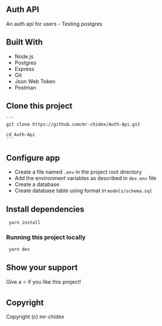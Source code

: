 ## Auth API

An auth api for users - Testing postgres

## Built With

- Node.js
- Postgres
- Express
- Git
- Json Web Token
- Postman

## Clone this project

    ```
    git clone https://github.com/mr-chidex/Auth-Api.git

    cd Auth-Api
    ```

## Configure app

- Create a file named `.env` in the project root directory
- Add the environment variables as described in `dev.env` file
- Create a database
- Create database table using format in `models/schema.sql`

## Install dependencies

```
 yarn install
```

### Running this project locally

```
 yarn dev
```

## Show your support

Give a ⭐️ if you like this project!

## Copyright

Copyright (c) mr-chidex
